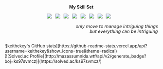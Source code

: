 <p align="center">
  <b>
    My Skill Set
  </b>
</p>

<p align="center">
<img src="https://img.shields.io/badge/HTML5-E34F26?style=flat-square&logo=HTML5&logoColor=white"/></a> &nbsp
<img src="https://img.shields.io/badge/CSS3-1572B6?style=flat-square&logo=CSS3&logoColor=white"/></a> &nbsp
<img src="https://img.shields.io/badge/JavaScript-F7DF1E?style=flat-square&logo=JavaScript&logoColor=white"/></a> &nbsp
<img src="https://img.shields.io/badge/Node.js-339933?style=flat-square&logo=Node.js&logoColor=white"/></a> &nbsp
<img src="https://img.shields.io/badge/Express-000000?style=flat-square&logo=Express&logoColor=white"/></a> &nbsp
<img src="https://img.shields.io/badge/MongoDB-47A248?style=flat-square&logo=MongoDB&logoColor=white"/></a> &nbsp 
<img src="https://img.shields.io/badge/MySQL-4479A1?style=flat-square&logo=MySQL&logoColor=white"/></a> &nbsp 
<img src="https://img.shields.io/badge/Java-007396?style=flat-square&logo=Java&logoColor=white"/></a> &nbsp 
<!--img src="https://img.shields.io/badge/Amazon AWS-232F3E?style=flat-square&logo=Amazon%20AWS&logoColor=white"/--></a> &nbsp </p>
<p align="right">
  <span>𝘰𝘯𝘭𝘺 𝘮𝘰𝘷𝘦 𝘵𝘰 𝘮𝘢𝘯𝘢𝘨𝘦 𝘪𝘯𝘵𝘳𝘪𝘨𝘶𝘪𝘯𝘨 𝘵𝘩𝘪𝘯𝘨𝘴</span>
  <br>
  <span>𝘣𝘶𝘵 𝘦𝘷𝘦𝘳𝘺𝘵𝘩𝘪𝘯𝘨 𝘤𝘢𝘯 𝘣𝘦 𝘪𝘯𝘵𝘳𝘪𝘨𝘶𝘪𝘯𝘨</span>
</p>
<br>
![keithekey's GitHub stats](https://github-readme-stats.vercel.app/api?username=keithekey&show_icons=true&theme=radical)<br>
[![Solved.ac Profile](http://mazassumnida.wtf/api/v2/generate_badge?boj=ks97svmcz)](https://solved.ac/ks97svmcz/)
